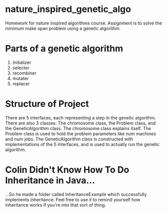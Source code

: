 # nature_inspired_genetic_algo
Homework for nature inspired algorithms course. Assignment is to solve the minimum make span problem using a genetic algorithm.

# Parts of a genetic algorithm
1) Initializer
2) selecter
3) recombiner
4) mutater
5) replacer

# Structure of Project
There are 5 interfaces, each representing a step in the genetic algorithm. There are also 3 classes. The
chromosome class, the Problem class, and the GeneticAlgorithm class. The chromosome class
explains itself. The Problem class is used to hold the problem parameters like num machines and
num jobs. The GeneticAlgorithm class is constructed with implementations of the 5 interfaces, and
is used to actually run the genetic algorithm.

# Colin Didn't Know How To Do Inheritance in Java...
...So he made a folder called InheritanceExample which successfully implements inheritance. Feel
free to use it to remind yourself how inheritance works if you're into that sort of thing.
